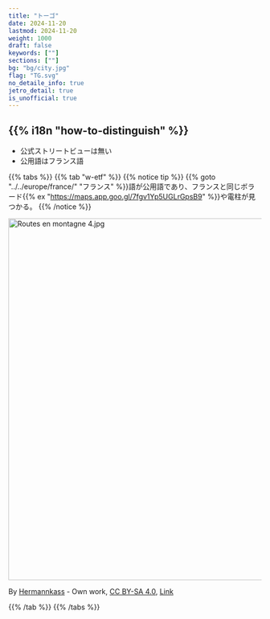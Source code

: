 ```yaml
---
title: "トーゴ"
date: 2024-11-20
lastmod: 2024-11-20
weight: 1000
draft: false
keywords: [""]
sections: [""]
bg: "bg/city.jpg"
flag: "TG.svg"
no_detaile_info: true
jetro_detail: true
is_unofficial: true
---
```


<div class="main-desciption country-description">
    <h2 class="section-title">{{% i18n "how-to-distinguish" %}}</h2>
    <ul class="rule-list">
        <li class="no-evidence">公式ストリートビューは無い</li>
        <li>公用語はフランス語</li>
    </ul>
</div>

{{% tabs %}}
{{% tab "w-etf" %}}
{{% notice tip %}}
{{% goto "../../europe/france/" "フランス" %}}語が公用語であり、フランスと同じボラード{{% ex "https://maps.app.goo.gl/7fgv1Yp5UGLrGpsB9" %}}や電柱が見つかる。
{{% /notice %}}

<div class="googlemap-if no-margin">
<p><a href="https://commons.wikimedia.org/wiki/File:Routes_en_montagne_4.jpg#/media/File:Routes_en_montagne_4.jpg"><img src="https://upload.wikimedia.org/wikipedia/commons/3/33/Routes_en_montagne_4.jpg" alt="Routes en montagne 4.jpg" height="720" width="1280"></a></p><p>By <a href="//commons.wikimedia.org/wiki/User:Hermannkass" title="User:Hermannkass">Hermannkass</a> - <span class="int-own-work" lang="en">Own work</span>, <a href="https://creativecommons.org/licenses/by-sa/4.0" title="Creative Commons Attribution-Share Alike 4.0">CC BY-SA 4.0</a>, <a href="https://commons.wikimedia.org/w/index.php?curid=135200396">Link</a></p>
</div>

{{% /tab %}}
{{% /tabs %}}
